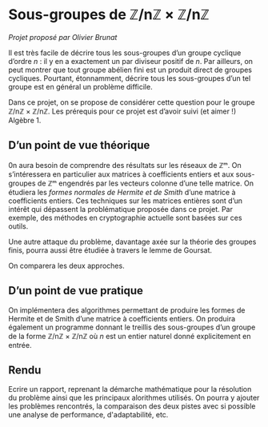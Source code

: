 # Sous-groupes de ℤ/nℤ × ℤ/nℤ

*Projet proposé par Olivier Brunat*

Il est très facile de décrire tous les sous-groupes d’un groupe cyclique 
d’ordre *n* : il y en a exactement un par diviseur positif de *n*. Par ailleurs, 
on peut montrer que tout groupe abélien fini est un produit direct de groupes 
cycliques. Pourtant, étonnamment, décrire tous les sous-groupes d’un tel groupe 
est en général un problème difficile. 

Dans ce projet, on se propose de considérer cette question pour le groupe 
ℤ/nℤ × ℤ/nℤ. Les prérequis pour ce projet est d’avoir suivi (et aimer !) 
Algèbre 1.

## D’un point de vue théorique

0n aura besoin de comprendre des résultats sur les réseaux de ℤᵐ. 
On s’intéressera en particulier aux matrices à coefficients entiers et 
aux sous-groupes de ℤᵐ engendrés par les vecteurs colonne d’une telle matrice. 
On étudiera les *formes normales de Hermite et de Smith* d’une matrice à 
coefficients entiers. Ces techniques sur les matrices entières sont d’un 
intérêt qui dépassent la problématique proposée dans ce projet.
Par exemple, des méthodes en cryptographie actuelle sont basées sur ces outils.

Une autre attaque du problème, davantage axée sur la théorie des groupes finis, 
pourra aussi être étudiée à travers le lemme de Goursat. 

On comparera les deux approches.


## D’un point de vue pratique

On implémentera des algorithmes permettant de produire les
formes de Hermite et de Smith d’une matrice à coefficients entiers. 
On produira également un programme donnant le treillis des sous-groupes 
d’un groupe de la forme ℤ/nℤ × ℤ/nℤ où *n* est un entier naturel 
donné explicitement en entrée.

## Rendu

Ecrire un rapport, reprenant la démarche mathématique pour la résolution 
du problème ainsi que les principaux alorithmes utilisés. On pourra y ajouter 
les problèmes rencontrés, la comparaison des deux pistes avec si possible
une analyse de performance, d'adaptabilité, etc.

